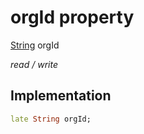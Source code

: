 


# orgId property







[String](https://api.flutter.dev/flutter/dart-core/String-class.html) orgId
  
_<span class="feature">read / write</span>_






## Implementation

```dart
late String orgId;
```







